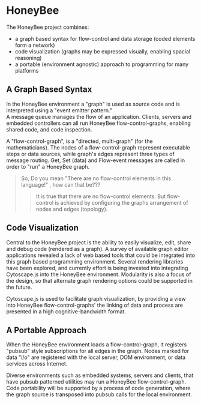 HoneyBee
========
The HoneyBee project combines: 
 * a graph based syntax for flow-control and data storage (coded elements form a network)
 * code visualization (graphs may be expressed visually, enabling spacial reasoning)
 * a portable (environment agnostic) approach to programming for many platforms


A Graph Based Syntax
--------------------

In the HoneyBee environment a "graph" is used as source code and is interpreted using a "event emitter pattern."  
A message queue manages the flow of an application. Clients, servers and embedded controllers can all run 
HoneyBee flow-control-graphs, enabling shared code, and code inspection. 

A "flow-control-graph", is a "directed, multi-graph" (for the mathematicians). 
The nodes of a flow-control-graph represent executable steps or data sources, 
while graph's edges represent three types of message routing. Get, Set (data) and Flow-event messages are called in order to "run" a HoneyBee graph.

>So, Do you mean "There are no flow-control elements in this language!" , how can that be???
>>It is true that there are no flow-control elements. But flow-control is achieved by configuring the graphs arrangement of nodes and edges (topology).


Code Visualization
------------------
Central to the HoneyBee project is the ability to easily visualize, edit, share and debug code (rendered as a graph).
A survey of available graph editor applications revealed a lack of web based tools that could be integrated into this graph based 
programming environment. Several rendering libraries have been explored, and currently effort is being invested into integrating 
Cytoscape.js into the HoneyBee environment. Modularity is also a focus of the design, so that alternate graph rendering options could be supported 
in the future.

Cytoscape.js is used to facilitate graph visualization, by providing a view into HoneyBee flow-control-graphs' the linking of data and process are presented in a high cognitive-bandwidth format. 


A Portable Approach
-------------------
When the HoneyBee environment loads a flow-control-graph, it registers "pubsub" style subscriptions for all edges in
the graph. Nodes marked for data "i/o" are registered with the local server, DOM environment, or data services across Internet. 

Diverse environments such as embedded systems, servers and clients, that have pubsub patterned utilities may run a HoneyBee flow-control-graph. 
Code portability will be supported by a process of code generation, where the graph source is transposed into pubsub calls for the local environment.
